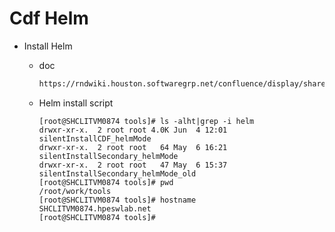 # Cdf Helm 



* Install Helm 

  * doc

    ```html
    https://rndwiki.houston.softwaregrp.net/confluence/display/sharedservices/Setup+CDF+Cluster+with+helm-mode
    ```

  * Helm install script

    ```shell
    [root@SHCLITVM0874 tools]# ls -alht|grep -i helm
    drwxr-xr-x.  2 root root 4.0K Jun  4 12:01 silentInstallCDF_helmMode
    drwxr-xr-x.  2 root root   64 May  6 16:21 silentInstallSecondary_helmMode
    drwxr-xr-x.  2 root root   47 May  6 15:37 silentInstallSecondary_helmMode_old
    [root@SHCLITVM0874 tools]# pwd
    /root/work/tools
    [root@SHCLITVM0874 tools]# hostname
    SHCLITVM0874.hpeswlab.net
    [root@SHCLITVM0874 tools]#
    ```

    